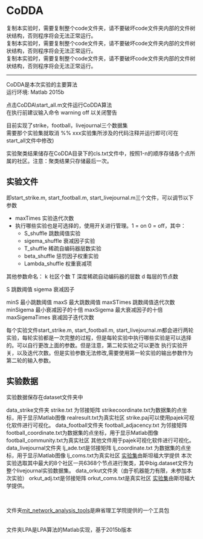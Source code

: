 # CoDDA

复制本实验时，需要复制整个code文件夹，请不要破坏code文件夹内部的文件树状结构，否则程序将会无法正常运行。<br>
复制本实验时，需要复制整个code文件夹，请不要破坏code文件夹内部的文件树状结构，否则程序将会无法正常运行。<br>
复制本实验时，需要复制整个code文件夹，请不要破坏code文件夹内部的文件树状结构，否则程序将会无法正常运行。<br>

***

CoDDA是本次实验的主要算法<br>
运行环境: Matlab 2015b<br>

点击CoDDA\start_all.m文件运行CoDDA算法<br>
在执行前建议输入命令 warning off 以关闭警告<br>

目前实现了strike，football，livejournal三个数据集<br>
需要那个实验集就取消 %% xxx实验集所涉及的代码注释并运行即可(可在start_all文件中修改)<br>

实验聚类结果储存在CoDDA目录下的cls.txt文件中，按照1-n的顺序存储各个点所属的社区。注意：聚类结果只存储最后一次。<br>

## 实验文件
即start_strike.m, start_football.m, start_livejournal.m三个文件，可以调节以下参数<br>

* maxTimes 实验迭代次数
* 执行哪些实验也是可选择的，使用开关进行管理。1 = on  0 = off，其中：
	* S_shuffle 跳数阈值实验 
	* sigema_shuffle 衰减因子实验
	* T_shuffle 稀疏自编码器层数实验
	* beta_shuffle 惩罚因子权重实验
	* Lambda_shuffle 权重衰减项

其他参数命名：
k   社区个数
T   深度稀疏自动编码器的层数
d   每层的节点数

S   跳数阈值
sigema  衰减因子

minS  最小跳数阈值
maxS  最大跳数阈值
maxSTimes  跳数阈值迭代次数
minSigema  最小衰减因子的十倍
maxSigema  最大衰减因子的十倍
maxSigemaTimes  衰减因子迭代次数

每个实验文件start_strike.m, start_football.m, start_livejournal.m都会进行两轮实验，每轮实验都是一次完整的过程，但是每轮实验中执行哪些实验是可以选择的。可以自行更改上面的参数。但是注意，第二轮实验之可以更改 执行实验开关，以及迭代次数。但是实验参数无法修改,需要使用第一轮实验的输出参数作为第二轮的输入参数。<br>


## 实验数据
实验数据保存在dataset文件夹中<br>

data_strike文件夹
	strike.txt 为邻接矩阵
	strikecoordinate.txt为数据集的点坐标，用于显示Matlab图像
	realresult.txt为真实社区
	strike.paj可以使用pajek可视化软件进行可视化。
data_football文件夹
	football_adjacency.txt 为邻接矩阵
		football_coordinate.txt为数据集的点坐标，用于显示Matlab图像
		football_community.txt为真实社区
		其他文件用于pajek可视化软件进行可视化。
	data_livejournal文件夹
		lj_ade.txt是邻接矩阵
		lj_coordinate.txt 为数据集的点坐标，用于显示Matlab图像
		lj_coms.txt为真实社区
		[实验集](http://snap.stanford.edu./data/com-LiveJournal.html)由斯坦福大学提供 本次实验选取其中最大的8个社区一共6368个节点进行聚类，其中big.dataset文件为整个livejournal实验数据集。
	data_orkut文件夹（由于机器能力有限，未参加本次实验）
		orkut_adj.txt是邻接矩阵
		orkut_coms.txt是真实社区
		[实验集](http://snap.stanford.edu./data/com-Orkut.html)由斯坦福大学提供。

<br>

文件夹[mit_network_analysis_tools](http://strategic.mit.edu/downloads.php?page=matlab_networks)是麻省理工学院提供的一个工具包<br><br>

文件夹LPA是LPA算法的Matlab实现，基于2015b版本<br>
